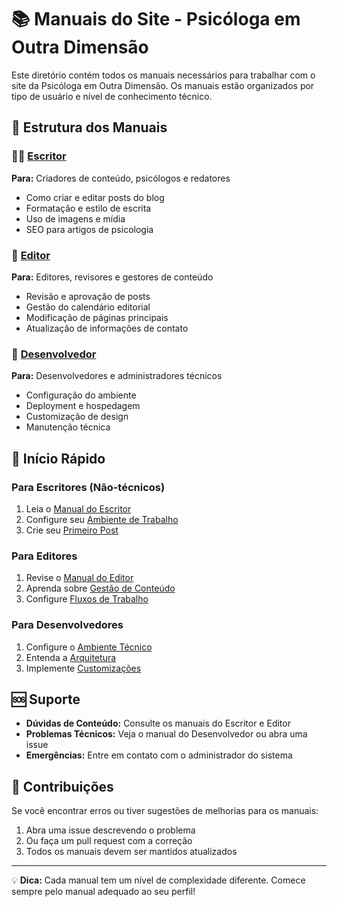 # 📚 Manuais do Site - Psicóloga em Outra Dimensão

Este diretório contém todos os manuais necessários para trabalhar com o site da Psicóloga em Outra Dimensão. Os manuais estão organizados por tipo de usuário e nível de conhecimento técnico.

## 📂 Estrutura dos Manuais

### 👩‍💻 [Escritor](/manuais/escritor/)
**Para:** Criadores de conteúdo, psicólogos e redatores
- Como criar e editar posts do blog
- Formatação e estilo de escrita
- Uso de imagens e mídia
- SEO para artigos de psicologia

### 🎨 [Editor](/manuais/editor/)
**Para:** Editores, revisores e gestores de conteúdo
- Revisão e aprovação de posts
- Gestão do calendário editorial
- Modificação de páginas principais
- Atualização de informações de contato

### 🔧 [Desenvolvedor](/manuais/desenvolvedor/)
**Para:** Desenvolvedores e administradores técnicos
- Configuração do ambiente
- Deployment e hospedagem
- Customização de design
- Manutenção técnica

## 🚀 Início Rápido

### Para Escritores (Não-técnicos)
1. Leia o [Manual do Escritor](/manuais/escritor/01-introducao.md)
2. Configure seu [Ambiente de Trabalho](/manuais/escritor/02-ambiente.md)
3. Crie seu [Primeiro Post](/manuais/escritor/03-primeiro-post.md)

### Para Editores
1. Revise o [Manual do Editor](/manuais/editor/01-visao-geral.md)
2. Aprenda sobre [Gestão de Conteúdo](/manuais/editor/02-gestao-conteudo.md)
3. Configure [Fluxos de Trabalho](/manuais/editor/03-workflows.md)

### Para Desenvolvedores
1. Configure o [Ambiente Técnico](/manuais/desenvolvedor/01-setup.md)
2. Entenda a [Arquitetura](/manuais/desenvolvedor/02-arquitetura.md)
3. Implemente [Customizações](/manuais/desenvolvedor/03-customizacao.md)

## 🆘 Suporte

- **Dúvidas de Conteúdo:** Consulte os manuais do Escritor e Editor
- **Problemas Técnicos:** Veja o manual do Desenvolvedor ou abra uma issue
- **Emergências:** Entre em contato com o administrador do sistema

## 📝 Contribuições

Se você encontrar erros ou tiver sugestões de melhorias para os manuais:
1. Abra uma issue descrevendo o problema
2. Ou faça um pull request com a correção
3. Todos os manuais devem ser mantidos atualizados

---

💡 **Dica:** Cada manual tem um nível de complexidade diferente. Comece sempre pelo manual adequado ao seu perfil!